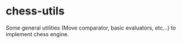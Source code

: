 # chess-utils

Some general utilities (Move comparator, basic evaluators, etc...) to implement chess engine.